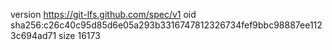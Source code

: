 version https://git-lfs.github.com/spec/v1
oid sha256:c26c40c95d85d6e05a293b3316747812326734fef9bbc98887ee1123c694ad71
size 16173
